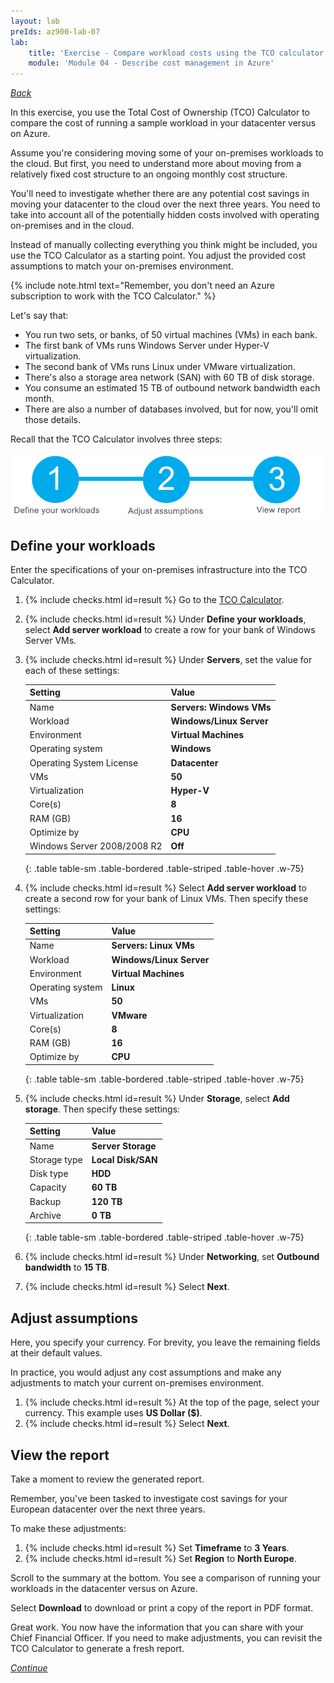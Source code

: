 ```yaml
---
layout: lab
preIds: az900-lab-07
lab:
    title: 'Exercise - Compare workload costs using the TCO calculator'
    module: 'Module 04 - Describe cost management in Azure'
---
```

[_Back_]

In this exercise, you use the Total Cost of Ownership (TCO) Calculator to compare the cost of running a sample workload in your datacenter versus on Azure.

Assume you're considering moving some of your on-premises workloads to the cloud. But first, you need to understand more about moving from a relatively fixed cost structure to an ongoing monthly cost structure.

You'll need to investigate whether there are any potential cost savings in moving your datacenter to the cloud over the next three years. You need to take into account all of the potentially hidden costs involved with operating on-premises and in the cloud.

Instead of manually collecting everything you think might be included, you use the TCO Calculator as a starting point. You adjust the provided cost assumptions to match your on-premises environment.

{% include note.html text="Remember, you don't need an Azure subscription to work with the TCO Calculator." %}

Let's say that:

 -  You run two sets, or banks, of 50 virtual machines (VMs) in each bank.
 -  The first bank of VMs runs Windows Server under Hyper-V virtualization.
 -  The second bank of VMs runs Linux under VMware virtualization.
 -  There's also a storage area network (SAN) with 60 TB of disk storage.
 -  You consume an estimated 15 TB of outbound network bandwidth each month.
 -  There are also a number of databases involved, but for now, you'll omit those details.

Recall that the TCO Calculator involves three steps:

![Illustration of the three steps: define your workloads, adjust assumptions, and view the report.](./Media/total-cost-ownership-calculator-steps-76e927a5.png)

## Define your workloads

Enter the specifications of your on-premises infrastructure into the TCO Calculator.

<!-- {% assign counter = 1 %} {% assign result = page.preIds | append: "-" | append: counter %} -->
1.  <span class="form-check">{% include checks.html id=result %} Go to the [TCO Calculator](https://azure.microsoft.com/pricing/tco/calculator?azure-portal=true).</span>
    <!-- {% assign counter = counter | plus: 1 %}{% assign result = page.preIds | append: "-" | append: counter %} -->
2.  <span class="form-check">{% include checks.html id=result %} Under **Define your workloads**, select **Add server workload** to create a row for your bank of Windows Server VMs.</span>
    <!-- {% assign counter = counter | plus: 1 %}{% assign result = page.preIds | append: "-" | append: counter %} -->
3.  <span class="form-check">{% include checks.html id=result %} Under **Servers**, set the value for each of these settings:</span>
    
    | **Setting**                 | **Value**                |
    | --------------------------- | ------------------------ |
    | Name                        | **Servers: Windows VMs** |
    | Workload                    | **Windows/Linux Server** |
    | Environment                 | **Virtual Machines**     |
    | Operating system            | **Windows**              |
    | Operating System License    | **Datacenter**           |
    | VMs                         | **50**                   |
    | Virtualization              | **Hyper-V**              |
    | Core(s)                     | **8**                    |
    | RAM (GB)                    | **16**                   |
    | Optimize by                 | **CPU**                  |
    | Windows Server 2008/2008 R2 | **Off**                  |
    {: .table table-sm .table-bordered .table-striped .table-hover .w-75}

    <!-- {% assign counter = counter | plus: 1 %}{% assign result = page.preIds | append: "-" | append: counter %} -->
4.  <span class="form-check">{% include checks.html id=result %} Select **Add server workload** to create a second row for your bank of Linux VMs. Then specify these settings:</span>
    
    | **Setting**      | **Value**                |
    | ---------------- | ------------------------ |
    | Name             | **Servers: Linux VMs**   |
    | Workload         | **Windows/Linux Server** |
    | Environment      | **Virtual Machines**     |
    | Operating system | **Linux**                |
    | VMs              | **50**                   |
    | Virtualization   | **VMware**               |
    | Core(s)          | **8**                    |
    | RAM (GB)         | **16**                   |
    | Optimize by      | **CPU**                  |
    {: .table table-sm .table-bordered .table-striped .table-hover .w-75}

    <!-- {% assign counter = counter | plus: 1 %}{% assign result = page.preIds | append: "-" | append: counter %} -->
5.  <span class="form-check">{% include checks.html id=result %} Under **Storage**, select **Add storage**. Then specify these settings:</span>
    
    | **Setting**  | **Value**          |
    | ------------ | ------------------ |
    | Name         | **Server Storage** |
    | Storage type | **Local Disk/SAN** |
    | Disk type    | **HDD**            |
    | Capacity     | **60 TB**          |
    | Backup       | **120 TB**         |
    | Archive      | **0 TB**           |
    {: .table table-sm .table-bordered .table-striped .table-hover .w-75}

    <!-- {% assign counter = counter | plus: 1 %}{% assign result = page.preIds | append: "-" | append: counter %} -->
6.  <span class="form-check">{% include checks.html id=result %} Under **Networking**, set **Outbound bandwidth** to **15 TB**.</span>
    <!-- {% assign counter = counter | plus: 1 %}{% assign result = page.preIds | append: "-" | append: counter %} -->
7.  <span class="form-check">{% include checks.html id=result %} Select **Next**.</span>

## Adjust assumptions

Here, you specify your currency. For brevity, you leave the remaining fields at their default values.

In practice, you would adjust any cost assumptions and make any adjustments to match your current on-premises environment.

<!-- {% assign counter = counter | plus: 1 %}{% assign result = page.preIds | append: "-" | append: counter %} -->
1.  <span class="form-check">{% include checks.html id=result %} At the top of the page, select your currency. This example uses **US Dollar ($)**.</span>
    <!-- {% assign counter = counter | plus: 1 %}{% assign result = page.preIds | append: "-" | append: counter %} -->
2.  <span class="form-check">{% include checks.html id=result %} Select **Next**.</span>

## View the report

Take a moment to review the generated report.

Remember, you've been tasked to investigate cost savings for your European datacenter over the next three years.

To make these adjustments:

<!-- {% assign counter = counter | plus: 1 %}{% assign result = page.preIds | append: "-" | append: counter %} -->
1.  <span class="form-check">{% include checks.html id=result %} Set **Timeframe** to **3 Years**.</span>
    <!-- {% assign counter = counter | plus: 1 %}{% assign result = page.preIds | append: "-" | append: counter %} -->
2.  <span class="form-check">{% include checks.html id=result %} Set **Region** to **North Europe**.</span>

Scroll to the summary at the bottom. You see a comparison of running your workloads in the datacenter versus on Azure.

Select **Download** to download or print a copy of the report in PDF format.

Great work. You now have the information that you can share with your Chief Financial Officer. If you need to make adjustments, you can revisit the TCO Calculator to generate a fresh report.

[_Continue_]

[_Back_]: ../../describe-azure-management-and-governance
[_Continue_]: ../../describe-azure-management-and-governance
